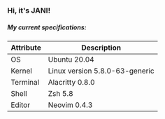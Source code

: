 ### Hi, it's JANI!

##### My current specifications:

| Attribute | Description                              |
| --------- | ---------------------------------------- |
| OS        | Ubuntu 20.04                             |
| Kernel    | Linux version 5.8.0-63-generic           |
| Terminal  | Alacritty 0.8.0                          |
| Shell     | Zsh 5.8                                  |
| Editor    | Neovim 0.4.3                             |

<!--
**hollerjanos/hollerjanos** is a ✨ _special_ ✨ repository because its `README.md` (this file) appears on your GitHub profile.

Here are some ideas to get you started:

- 🔭 I’m currently working on ...
- 🌱 I’m currently learning ...
- 👯 I’m looking to collaborate on ...
- 🤔 I’m looking for help with ...
- 💬 Ask me about ...
- 📫 How to reach me: ...
- 😄 Pronouns: ...
- ⚡ Fun fact: ...
-->
